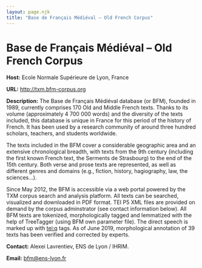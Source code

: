 ```yaml
---
layout: page.njk
title: "Base de Français Médiéval – Old French Corpus"
---
```

# Base de Français Médiéval – Old French Corpus
**Host:** Ecole Normale Supérieure de Lyon, France


**URL:** <http://txm.bfm-corpus.org>


**Description:** The Base de Français Médiéval database (or BFM), founded in 1989, currently comprises 170 Old and Middle French texts. Thanks to its volume (approximately 4 700 000 words) and the diversity of the texts included, this database is unique in France for this period of the history of French. It has been used by a research community of around three hundred scholars, teachers, and students worldwide.


The texts included in the BFM cover a considerable geographic area and an extensive chronological breadth, with texts from the 9th century (including the first known French text, the Serments de Strasbourg) to the end of the 15th century. Both verse and prose texts are represented, as well as different genres and domains (e.g., fiction, history, hagiography, law, the sciences…).


Since May 2012, the BFM is accessible via a web portal powered by the TXM corpus search and analysis platform. All texts can be searched, visualized and downloaded in PDF format. TEI P5 XML files are provided on demand by the corpus adminstrator (see contact information below).
All BFM texts are tokenized, morphologically tagged and lemmatized with the help of TreeTagger (using BFM own parameter file). The direct speech is marked up with <tei:q> tags. As of June 2019, morphological annotation of 39 texts has been verified and corrected by experts.


**Contact:** Alexei Lavrentiev, ENS de Lyon / IHRIM.


**Email:** [bfm@ens-lyon.fr](mailto:bfm@ens-lyon.fr)


 
